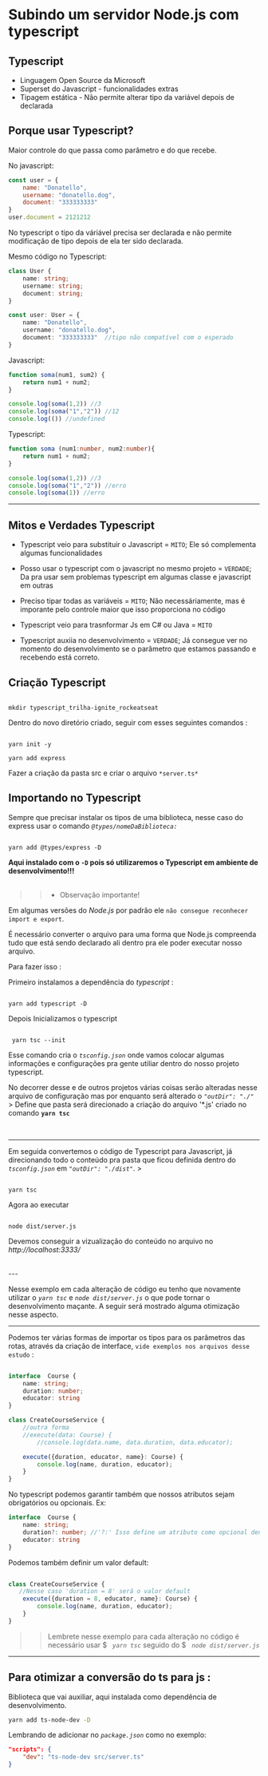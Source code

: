 # Subindo um servidor Node.js com typescript

## Typescript
* Linguagem Open Source da Microsoft
* Superset do Javascript - funcionalidades extras
* Tipagem estática - Não permite alterar tipo da variável depois de declarada

## Porque usar Typescript?
Maior controle do que passa como parâmetro e do que recebe.

No javascript:

```js
const user = { 
    name: "Donatello", 
    username: "donatello.dog",
    document: "333333333"
}
user.document = 2121212
```
No typescript o tipo da váriável precisa ser declarada e não permite modificação de tipo depois de ela ter sido declarada.

Mesmo código no Typescript:

```ts
class User {
    name: string;
    username: string;
    document: string;
}

const user: User = {
    name: "Donatello", 
    username: "donatello.dog",
    document: "333333333"  //tipo não compatível com o esperado
}
```
Javascript:
```js
function soma(num1, sum2) {
    return num1 + num2;
}

console.log(soma(1,2)) //3
console.log(soma("1","2")) //12
console.log(()) //undefined
```

Typescript:
```ts
function soma (num1:number, num2:number){
    return num1 + num2;
}

console.log(soma(1,2)) //3
console.log(soma("1","2")) //erro
console.log(soma(1)) //erro

```
---

## Mitos e Verdades Typescript

* Typescript veio para substituir o Javascript = `MITO`;
  Ele só complementa algumas funcionalidades 

* Posso usar o typescript com o javascript no mesmo projeto = `VERDADE`; Da pra usar sem problemas typescript em algumas classe e javascript em outras

* Preciso tipar todas as variáveis = `MITO`; Não necessáriamente, mas é imporante pelo controle maior que isso proporciona no código

* Typescript veio para trasnformar Js em C# ou Java = `MITO`

* Typescript auxiia no desenvolvimento = `VERDADE`; Já consegue ver no momento do desenvolvimento se o parâmetro que estamos passando e recebendo está correto.

## Criação Typescript

```properties console

mkdir typescript_trilha-ignite_rockeatseat
```
Dentro do novo diretório criado, seguir com esses seguintes comandos :

```properties console

yarn init -y

yarn add express 

```

Fazer a criação da pasta src e criar o arquivo `*server.ts*`

## Importando no Typescript

Sempre que precisar instalar os tipos de uma biblioteca, nesse caso do express usar o comando *`@types/nomeDaBiblioteca:`*

```properties console

yarn add @types/express -D

```
<b>Aqui instalado com o <b>`-D`</b> pois só utilizaremos o Typescript em ambiente de desenvolvimento!!!</b>
<br><br>

 >> - Observação importante!
 
Em algumas versões do *Node.js* por padrão ele `não consegue reconhecer import e export`. 
 
É necessário converter o arquivo para uma forma que Node.js compreenda tudo que está sendo declarado ali dentro pra ele poder executar nosso arquivo.

Para fazer isso :

Primeiro instalamos a dependência do *typescript* :

```properties console

yarn add typescript -D 

```
Depois Inicializamos o typescript

```properties console
 
 yarn tsc --init 

```
Esse comando cria o *`tsconfig.json`* onde vamos colocar algumas informações e configurações pra gente utiliar dentro do nosso projeto typescript.

No decorrer desse e de outros projetos várias coisas serão alteradas nesse arquivo de configuração mas por enquanto será alterado o 
*`"outDir": "./"`* > Define que pasta será direcionado a criação do arquivo '*.js' criado no comando <b>`yarn tsc`</b>

<br>

---

Em seguida convertemos o código de Typescript para Javascript, já direcionando todo o conteúdo pra pasta que ficou definida dentro do *`tsconfig.json`* em *`"outDir": "./dist"`*.  >

```properties console

yarn tsc

```

Agora ao executar 
```properties console

node dist/server.js

```
Devemos conseguir a vizualização do conteúdo no arquivo no *http://localhost:3333/*

<br>
---

Nesse exemplo em cada alteração de código eu tenho que novamente utilizar o *`yarn tsc`* e *`node dist/server.js`* o que pode tornar o desenvolvimento maçante. A seguir será mostrado alguma otimização nesse aspecto.

---

Podemos ter várias formas de importar os tipos para os parâmetros das rotas, através da criação de interface, `vide exemplos nos arquivos desse estudo` : 

```ts

interface  Course {
    name: string;
    duration: number;
    educator: string
}

class CreateCourseService {
    //outra forma
    //execute(data: Course) {
        //console.log(data.name, data.duration, data.educator);

    execute({duration, educator, name}: Course) {
        console.log(name, duration, educator);
    }
}

```

No typescript podemos garantir também que nossos atributos sejam obrigatórios ou opcionais.
Ex:
``` ts
interface  Course {
    name: string;
    duration?: number; //'?:' Isso define um atributo como opcional dentro da interface
    educator: string
}

```
Podemos também definir um valor default:

```ts

class CreateCourseService {
   //Nesse caso 'duration = 8' será o valor default
    execute({duration = 8, educator, name}: Course) {
        console.log(name, duration, educator);
    }
}

```

>> Lembrete nesse exemplo para cada alteração no código é necessário usar $ *` yarn tsc`* seguido do $ *` node dist/server.js`*

---

## Para otimizar a conversão do ts para js :

Biblioteca que vai auxiliar, aqui instalada como dependência de desenvolvimento.

```bash
yarn add ts-node-dev -D

```

Lembrando de adicionar no *`package.json`* como no exemplo:

```json
"scripts": {
    "dev": "ts-node-dev src/server.ts"
}

```




